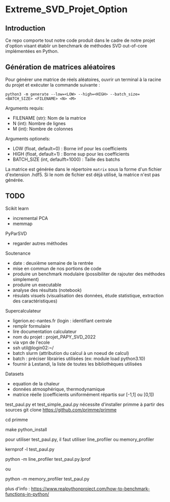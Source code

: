 # Extreme_SVD_Projet_Option

## Introduction

Ce repo comporte tout notre code produit dans le cadre de notre projet d'option visant établir un benchmark de méthodes SVD out-of-core implémentées en Python.

## Génération de matrices aléatoires

Pour générer une matrice de réels aléatoires, ouvrir un terminal à la racine du projet et exécuter la commande suivante :

```
python3 -m generate --low=<LOW> --high=<HIGH> --batch_size=<BATCH_SIZE> <FILENAME> <N> <M>
```
Arguments requis:
- FILENAME (str): Nom de la matrice
- N (int): Nombre de lignes
- M (int): Nombre de colonnes

Arguments optionels:
- LOW (float, default=0) : Borne inf pour les coefficients
- HIGH (float, default=1) : Borne sup pour les coefficients
- BATCH_SIZE (int, defaulft=1000) : Taille des batchs 

La matrice est générée dans le répertoire ```matrix``` sous la forme d'un fichier d'extension .hdf5. Si le nom de fichier est déjà utilisé, la matrice n'est pas générée.


## TODO 

Scikit learn
- incremental PCA
- memmap

PyParSVD
- regarder autres méthodes

Soutenance
- date : deuxième semaine de la rentrée
- mise en commun de nos portions de code
- produire un benchmark modulaire (possibiliter de rajouter des méthodes simplement)
- produire un executable
- analyse des résultats (notebook)
- résulats visuels (visualisation des données, étude statistique, extraction des caractéristiques)

Supercalculateur
- ligerion.ec-nantes.fr (login : identifiant centrale
- remplir formulaire
- lire documentation calculateur
- nom du projet : projet_PAPY_SVD_2022
- via vpn de l'ecole
- ssh util@login02:~/
- batch slurm (attribution du calcul à un noeud de calcul)
- batch : préciser librairies utilisées (ex: module load python3.10)
- fournir à Lestandi, la liste de toutes les bibliothèques utilisées

Datasets
- equation de la chaleur
- données atmosphérique, thermodynamique
- matrice réelle (coefficients uniformément répartis sur [-1,1] ou [0,1])

test_paul.py et test_simple_paul.py nécessite d'installer primme à partir des sources
git clone https://github.com/primme/primme

cd primme

make python_install

pour utiliser test_paul.py, il faut utiliser line_profiler ou memory_profiler

kernprof -l test_paul.py

python -m line_profiler test_paul.py.lprof

ou 

python -m memory_profiler test_paul.py

plus d'info :
https://www.realpythonproject.com/how-to-benchmark-functions-in-python/
